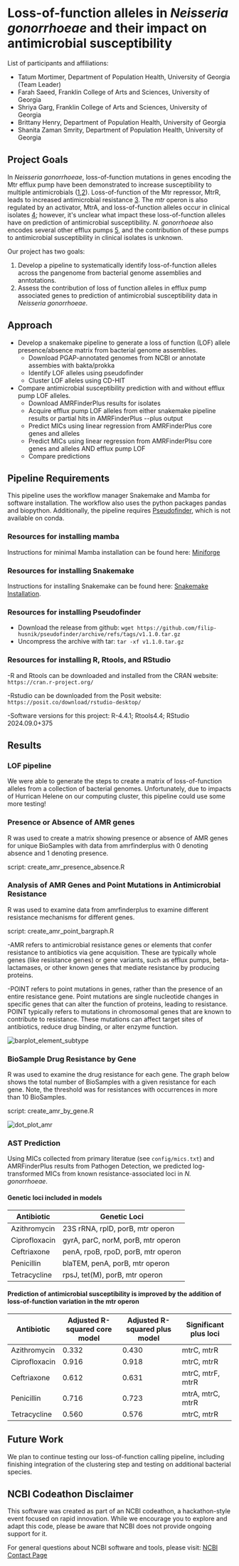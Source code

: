 # Loss-of-function alleles in *Neisseria gonorrhoeae* and their impact on antimicrobial susceptibility

List of participants and affiliations:
- Tatum Mortimer, Department of Population Health, University of Georgia (Team Leader)
- Farah Saeed, Franklin College of Arts and Sciences, University of Georgia 
- Shriya Garg, Franklin College of Arts and Sciences, University of Georgia
- Brittany Henry, Department of Population Health, University of Georgia
- Shanita Zaman Smrity, Department of Population Health, University of Georgia

## Project Goals

In *Neisseria gonorrhoeae*, loss-of-function mutations in genes encoding the Mtr efflux pump have been demonstrated to increase susceptibility to multiple antimicrobials ([1](https://doi.org/10.1099/00221287-144-3-621),[2](https://doi.org/10.1038/s41467-020-17980-1)). Loss-of-function of the Mtr repressor, MtrR, leads to increased antimicrobial resistance [3](https://doi.org/10.1111/j.1365-2958.2008.06424.x). The *mtr* operon is also regulated by an activator, MtrA, and loss-of-function alleles occur in clinical isolates [4](https://doi.org/10.1046/j.1365-2958.1999.01517.x); however, it's unclear what impact these loss-of-function alleles have on prediction of antimicrobial susceptibility. *N. gonorrhoeae* also encodes several other efflux pumps [5](https://doi.org/10.1007/978-3-319-39658-3_17), and the contribution of these pumps to antimicrobial susceptibility in clinical isolates is unknown.

Our project has two goals:
1. Develop a pipeline to systematically identify loss-of-function alleles across the pangenome from bacterial genome assemblies and anntotations.
2. Assess the contribution of loss of function alleles in efflux pump associated genes to prediction of antimicrobial susceptibility data in *Neisseria gonorrhoeae*.

## Approach

- Develop a snakemake pipeline to generate a loss of function (LOF) allele presence/absence matrix from bacterial genome assemblies.
    - Download PGAP-annotated genomes from NCBI or annotate assembies with bakta/prokka
    - Identify LOF alleles using pseudofinder
    - Cluster LOF alleles using CD-HIT
- Compare antimicrobial susceptibility prediction with and without efflux pump LOF alleles.
    - Download AMRFinderPlus results for isolates
    - Acquire efflux pump LOF alleles from either snakemake pipeline results or partial hits in AMRFinderPlus --plus output
    - Predict MICs using linear regression from AMRFinderPlus core genes and alleles
    - Predict MICs using linear regression from AMRFinderPlsu core genes and alleles AND efflux pump LOF
    - Compare predictions

## Pipeline Requirements

This pipeline uses the workflow manager Snakemake and Mamba for software installation. The workflow also uses the python packages pandas and biopython. Additionally, the pipeline requires [Pseudofinder](https://github.com/filip-husnik/pseudofinder/), which is not available on conda.

### Resources for installing mamba
Instructions for minimal Mamba installation can be found here: [Miniforge](https://github.com/conda-forge/miniforge)

### Resources for installing Snakemake
Instructions for installing Snakemake can be found here: [Snakemake Installation](https://snakemake.readthedocs.io/en/stable/getting_started/installation.html).

### Resources for installing Pseudofinder
- Download the release from github: `wget https://github.com/filip-husnik/pseudofinder/archive/refs/tags/v1.1.0.tar.gz`
- Uncompress the archive with tar: `tar -xf v1.1.0.tar.gz`

### Resources for installing R, Rtools, and RStudio
-R and Rtools can be downloaded and installed from the CRAN website: `https://cran.r-project.org/`

-Rstudio can be downloaded from the Posit website: `https://posit.co/download/rstudio-desktop/`

-Software versions for this project: R-4.4.1; Rtools4.4; RStudio 2024.09.0+375

## Results

### LOF pipeline

We were able to generate the steps to create a matrix of loss-of-function alleles from a collection of bacterial genomes. Unfortunately, due to impacts of Hurrican Helene on our computing cluster, this pipeline could use some more testing!

### Presence or Absence of AMR genes

R was used to create a matrix showing presence or absence of AMR genes for unique BioSamples with data from amrfinderplus with 0 denoting absence and 1 denoting presence. 

script: create_amr_presence_absence.R

### Analysis of AMR Genes and Point Mutations in Antimicrobial Resistance

R was used to examine data from amrfinderplus to examine different resistance mechanisms for different genes. 

script: create_amr_point_bargraph.R

-AMR refers to antimicrobial resistance genes or elements that confer resistance to antibiotics via gene acquisition.  These are typically whole genes (like resistance genes) or gene variants, such as efflux pumps, beta-lactamases, or other known genes that mediate resistance by producing proteins.

-POINT refers to point mutations in genes, rather than the presence of an entire resistance gene.  Point mutations are single nucleotide changes in specific genes that can alter the function of proteins, leading to resistance.  POINT typically refers to mutations in chromosomal genes that are known to contribute to resistance. These mutations can affect target sites of antibiotics, reduce drug binding, or alter enzyme function.

![barplot_element_subtype](https://github.com/user-attachments/assets/193ed7b3-b846-4c21-9174-07a531e41435)

### BioSample Drug Resistance by Gene

R was used to examine the drug resistance for each gene.  The graph below shows the total number of BioSamples with a given resistance for each gene.  Note, the threshold was for resistances with occurrences in more than 10 BioSamples. 

script: create_amr_by_gene.R

![dot_plot_amr](https://github.com/user-attachments/assets/e05e1614-387c-4f06-96fa-ebdac29cbe3f)


### AST Prediction

Using MICs collected from primary literatue (see `config/mics.txt`) and AMRFinderPlus results from Pathogen Detection, we predicted log-transformed MICs from known resistance-associated loci in *N. gonorrhoeae*.

#### Genetic loci included in models

|Antibiotic|Genetic Loci|
|----------|-------------|
|Azithromycin|23S rRNA, rplD, porB, mtr operon|
|Ciprofloxacin|gyrA, parC, norM, porB, mtr operon|
|Ceftriaxone|penA, rpoB, rpoD, porB, mtr operon|
|Penicillin|blaTEM, penA, porB, mtr operon|
|Tetracycline|rpsJ, tet(M), porB, mtr operon|

#### Prediction of antimicrobial susceptibility is improved by the addition of loss-of-function variation in the mtr operon


|Antibiotic|Adjusted R-squared core model|Adjusted R-squared plus model|Significant plus loci|
|----------|-----------------------------|-----------------------------|---------------------|
|Azithromycin|0.332|0.430|mtrC, mtrR|
|Ciprofloxacin|0.916|0.918|mtrC, mtrR|
|Ceftriaxone|0.612|0.631|mtrC, mtrF, mtrR|
|Penicillin|0.716|0.723|mtrA, mtrC, mtrR|
|Tetracycline|0.560|0.576|mtrC, mtrR|

## Future Work

We plan to continue testing our loss-of-function calling pipeline, including finishing integration of the clustering step and testing on additional bacterial species.

## NCBI Codeathon Disclaimer
This software was created as part of an NCBI codeathon, a hackathon-style event focused on rapid innovation. While we encourage you to explore and adapt this code, please be aware that NCBI does not provide ongoing support for it.

For general questions about NCBI software and tools, please visit: [NCBI Contact Page](https://www.ncbi.nlm.nih.gov/home/about/contact/)

